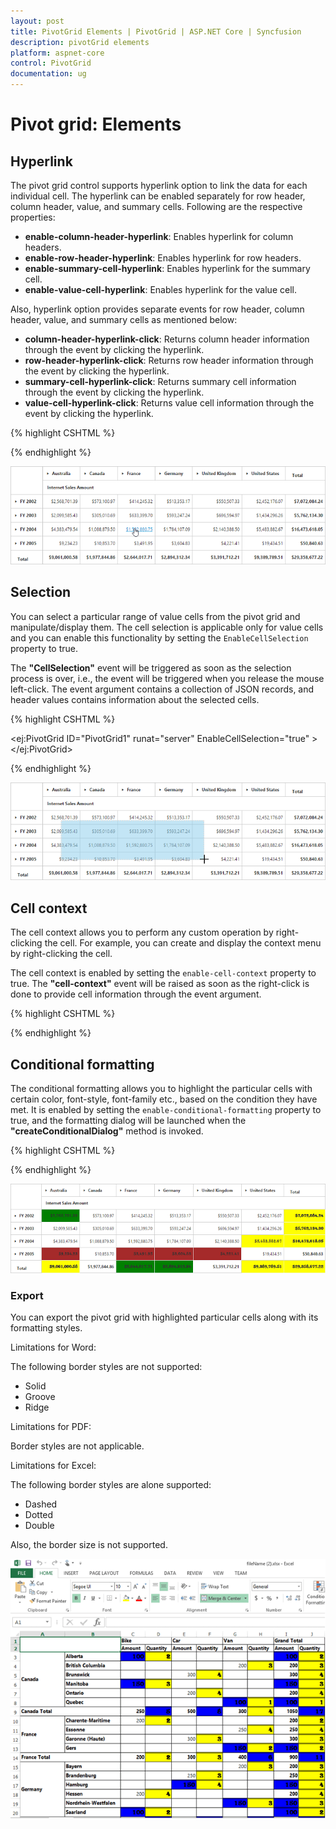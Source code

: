```yaml
---
layout: post
title: PivotGrid Elements | PivotGrid | ASP.NET Core | Syncfusion
description: pivotGrid elements
platform: aspnet-core
control: PivotGrid
documentation: ug
---
```


# Pivot grid: Elements

## Hyperlink
The pivot grid control supports hyperlink option to link the data for each individual cell. The hyperlink can be enabled separately for row header, column header, value, and summary cells. Following are the respective properties:

* **enable-column-header-hyperlink**: Enables hyperlink for column headers.
* **enable-row-header-hyperlink**: Enables hyperlink for row headers.
* **enable-summary-cell-hyperlink**: Enables hyperlink for the summary cell.
* **enable-value-cell-hyperlink**: Enables hyperlink for the value cell.

Also, hyperlink option provides separate events for row header, column header, value, and summary cells as mentioned below:

* **column-header-hyperlink-click**: Returns column header information through the event by clicking the hyperlink.
* **row-header-hyperlink-click**: Returns row header information through the event by clicking the hyperlink.
* **summary-cell-hyperlink-click**: Returns summary cell information through the event by clicking the hyperlink.
* **value-cell-hyperlink-click**: Returns value cell information through the event by clicking the hyperlink.

{% highlight CSHTML %}

<ej-pivot-grid id="PivotGrid1" value-cell-hyperlink-click="CellClickEvent" row-header-hyperlink-click="CellClickEvent" column-header-hyperlink-click="CellClickEvent" summary-cell-hyperlink-click="CellClickEvent">
    <e-hyperlink enable-column-header-hyperlink="true" enable-value-cell-hyperlink="true" enable-row-header-hyperlink="true" enable-summary-cell-hyperlink="true"></e-hyperlink>
</ej-pivot-grid>

<script type="text/javascript">
    CellClickEvent = function (evt) {
        alert("Cell Click event is fired");
    }
</script>

{% endhighlight %}

![Hyperlink in ASP NET Core pivot grid control](PivotGrid-Elements_images/hyperlink.png)

## Selection
You can select a particular range of value cells from the pivot grid and manipulate/display them. The cell selection is applicable only for value cells and you can enable this functionality by setting the `EnableCellSelection` property to true.

The **"CellSelection"** event will be triggered as soon as the selection process is over, i.e., the event will be triggered when you release the mouse left-click. The event argument contains a collection of JSON records, and header values contains information about the selected cells.

{% highlight CSHTML %}

<ej:PivotGrid ID="PivotGrid1" runat="server" EnableCellSelection="true" >
    <ClientSideEvents CellSelection="valueCellClick"/>
</ej:PivotGrid>

<ej-pivot-grid id="PivotGrid1" enable-cell-selection="true" cell-selection="valueCellClick">
</ej-pivot-grid>

<script type="text/javascript">
    valueCellClick = function(evt) {
        // The event lets you to perform required operation with the selected set of cells. The details of the selected range can be obtained in the parameter of the event.
        cellvalue = evt.JSONRecords;
        rowheaders = evt.rowHeader;
        colheaders = evt.columnHeader;
    }
</script>

{% endhighlight %}

![Cell selection in ASP NET Core pivot grid control](PivotGrid-Elements_images/cellselection.png)

## Cell context
The cell context allows you to perform any custom operation by right-clicking the cell. For example, you can create and display the context menu by right-clicking the cell.

The cell context is enabled by setting the `enable-cell-context` property to true. The **"cell-context"** event will be raised as soon as the right-click is done to provide cell information through the event argument.

{% highlight CSHTML %}

<ej-pivot-grid id="PivotGrid1" enable-cell-context="true" cell-context="cell_RightClick">
</ej-pivot-grid>

<script type="text/javascript">
    cell_RightClick = function(evt) {
        //Write your Cell Context code here
    }
</script>

{% endhighlight %}

## Conditional formatting
The conditional formatting allows you to highlight the particular cells with certain color, font-style, font-family etc., based on the condition they have met. It is enabled by setting the `enable-conditional-formatting` property to true, and the formatting dialog will be launched when the **"createConditionalDialog"** method is invoked.

{% highlight CSHTML %}

<ej-pivot-grid id="PivotGrid1" enable-conditional-formatting="true"></ej-pivot-grid>
<ej-button id="button" text="Conditional" size="@ButtonSize.Normal" show-rounded-corner="true" click="btnClick" />

<script type="text/javascript">
    function btnClick(e) {
        var pivotGridObj = $('#PivotGrid1').data("ejPivotGrid");
        if (pivotGridObj.model.enableConditionalFormatting) {
            pivotGridObj.createConditionalDialog();
        }
    }
</script>

{% endhighlight %}

![ASP NET Core pivot grid control with conditional formatting](PivotGrid-Elements_images/conditional.png)

### Export

You can export the pivot grid with highlighted particular cells along with its formatting styles.

Limitations for Word:

The following border styles are not supported:

* Solid
* Groove
* Ridge

Limitations for PDF:

Border styles are not applicable.

Limitations for Excel:

The following border styles are alone supported:

* Dashed
* Dotted
* Double

Also, the border size is not supported.

![Excel exporting with conditional formatting in ASP NET Core pivot grid control](PivotGrid-Elements_images/conditional_export.png)